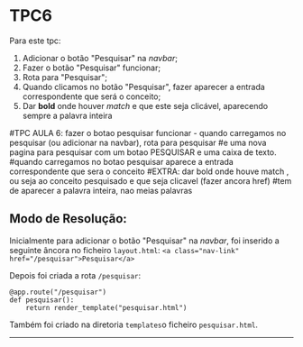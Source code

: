 # TPC6

Para este tpc:
1. Adicionar o botão "Pesquisar" na *navbar*;
2. Fazer o botão "Pesquisar" funcionar;
3. Rota para "Pesquisar";
4. Quando clicamos no botão "Pesquisar", fazer aparecer a entrada correspondente que será o conceito;
5. Dar **bold** onde houver *match* e que este seja clicável, aparecendo sempre a palavra inteira


#TPC AULA 6: fazer o botao pesquisar funcionar - quando carregamos no pesquisar (ou adicionar na navbar), rota para pesquisar
    #e uma nova pagina para pesquisar com um botao PESQUISAR e uma caixa de texto.
    #quando carregamos no botao pesquisar aparece a entrada correspondente que sera o conceito
    #EXTRA: dar bold onde houve match , ou seja ao conceito pesquisado e que seja clicavel (fazer ancora href)
    #tem de aparecer a palavra inteira, nao meias palavras


## Modo de Resolução:

Inicialmente para adicionar o botão "Pesquisar" na *navbar*, foi inserido a seguinte âncora no ficheiro ```layout.html```:
```<a class="nav-link" href="/pesquisar">Pesquisar</a>``` 

Depois foi criada a rota ```/pesquisar```:

```
@app.route("/pesquisar")
def pesquisar():
    return render_template("pesquisar.html")
```

Também foi criado na diretoria ```templates```o ficheiro ```pesquisar.html```.

------------------------------

